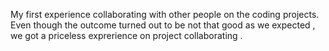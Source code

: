 My first experience collaborating with other people on the coding projects.
Even though the outcome turned out to be not that good as we expected , we got a priceless exprerience on project collaborating .

